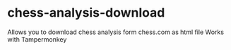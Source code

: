 # chess-analysis-download
Allows you to download chess  analysis form chess.com as html file 
Works with Tampermonkey
